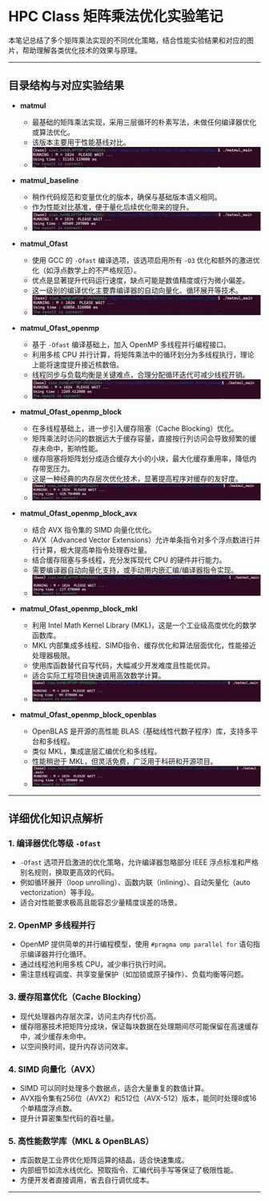 # HPC Class 矩阵乘法优化实验笔记

本笔记总结了多个矩阵乘法实现的不同优化策略，结合性能实验结果和对应的图片，帮助理解各类优化技术的效果与原理。

---

## 目录结构与对应实验结果

- **matmul**  
  - 最基础的矩阵乘法实现，采用三层循环的朴素写法，未做任何编译器优化或算法优化。
  - 该版本主要用于性能基线对比。
  - ![matmul](images/matmul.png)

- **matmul_baseline**  
  - 稍作代码规范和变量优化的版本，确保与基础版本语义相同。
  - 作为性能对比基准，便于量化后续优化带来的提升。
  - ![matmul_baseline](images/matmul_baseline.png)

- **matmul_Ofast**  
  - 使用 GCC 的 `-Ofast` 编译选项，该选项启用所有 `-O3` 优化和额外的激进优化（如浮点数学上的不严格规范）。
  - 优点是显著提升代码运行速度，缺点可能是数值精度或行为微小偏差。
  - 这一级别的编译优化主要靠编译器的自动向量化、循环展开等技术。
  - ![matmul_Ofast](images/matmul_Ofast.png)

- **matmul_Ofast_openmp**  
  - 基于 `-Ofast` 编译基础上，加入 OpenMP 多线程并行编程接口。
  - 利用多核 CPU 并行计算，将矩阵乘法中的循环划分为多线程执行，理论上能将速度提升接近核数倍。
  - 线程同步与负载均衡是关键难点，合理分配循环迭代可减少线程开销。
  - ![matmul_Ofast_openmp](images/matmul_Ofast_openmp.png)

- **matmul_Ofast_openmp_block**  
  - 在多线程基础上，进一步引入缓存阻塞（Cache Blocking）优化。
  - 矩阵乘法时访问的数据远大于缓存容量，直接按行列访问会导致频繁的缓存未命中，影响性能。
  - 缓存阻塞将矩阵划分成适合缓存大小的小块，最大化缓存重用率，降低内存带宽压力。
  - 这是一种经典的内存层次优化技术，显著提高程序对缓存的友好度。
  - ![matmul_Ofast_openmp_block](images/matmul_Ofast_openmp_block.png)

- **matmul_Ofast_openmp_block_avx**  
  - 结合 AVX 指令集的 SIMD 向量化优化。
  - AVX（Advanced Vector Extensions）允许单条指令对多个浮点数进行并行计算，极大提高单指令处理吞吐量。
  - 结合缓存阻塞与多线程，充分发挥现代 CPU 的硬件并行能力。
  - 需要编译器自动向量化支持，或手动用内嵌汇编/编译器指令实现。
  - ![matmul_Ofast_openmp_block_avx](images/matmul_Ofast_openmp_block_avx.png)

- **matmul_Ofast_openmp_block_mkl**  
  - 利用 Intel Math Kernel Library (MKL)，这是一个工业级高度优化的数学函数库。
  - MKL 内部集成多线程、SIMD指令、缓存优化和算法层面优化，性能接近处理器极限。
  - 使用库函数替代自写代码，大幅减少开发难度且性能优异。
  - 适合实际工程项目快速调用高效数学计算。
  - ![matmul_Ofast_openmp_block_mkl](images/matmul_Ofast_openmp_block_mkl.png)

- **matmul_Ofast_openmp_block_openblas**  
  - OpenBLAS 是开源的高性能 BLAS（基础线性代数子程序）库，支持多平台和多线程。
  - 类似 MKL，集成底层汇编优化和多线程。
  - 性能稍逊于 MKL，但灵活免费，广泛用于科研和开源项目。
  - ![matmul_Ofast_openmp_block_openblas](images/matmul_Ofast_openmp_block_openblas.png)

---

## 详细优化知识点解析

### 1. 编译器优化等级 `-Ofast`

- `-Ofast` 选项开启激进的优化策略，允许编译器忽略部分 IEEE 浮点标准和严格别名规则，换取更高效的代码。
- 例如循环展开（loop unrolling）、函数内联（inlining）、自动矢量化（auto vectorization）等手段。
- 适合对性能要求极高且能容忍少量精度误差的场景。

### 2. OpenMP 多线程并行

- OpenMP 提供简单的并行编程模型，使用 `#pragma omp parallel for` 语句指示编译器并行化循环。
- 通过线程池利用多核 CPU，减少串行执行时间。
- 需注意线程调度、共享变量保护（如加锁或原子操作）、负载均衡等问题。

### 3. 缓存阻塞优化（Cache Blocking）

- 现代处理器内存层次深，访问主内存代价高。
- 缓存阻塞技术把矩阵分成块，保证每块数据在处理期间尽可能保留在高速缓存中，减少缓存未命中。
- 以空间换时间，提升内存访问效率。

### 4. SIMD 向量化（AVX）

- SIMD 可以同时处理多个数据点，适合大量重复的数值计算。
- AVX指令集有256位（AVX2）和512位（AVX-512）版本，能同时处理8或16个单精度浮点数。
- 提升计算密集型代码的吞吐量。

### 5. 高性能数学库（MKL & OpenBLAS）

- 库函数是工业界优化矩阵运算的结晶，适合快速集成。
- 内部细节如流水线优化、预取指令、汇编代码手写等保证了极限性能。
- 方便开发者直接调用，省去自行调优成本。

---


